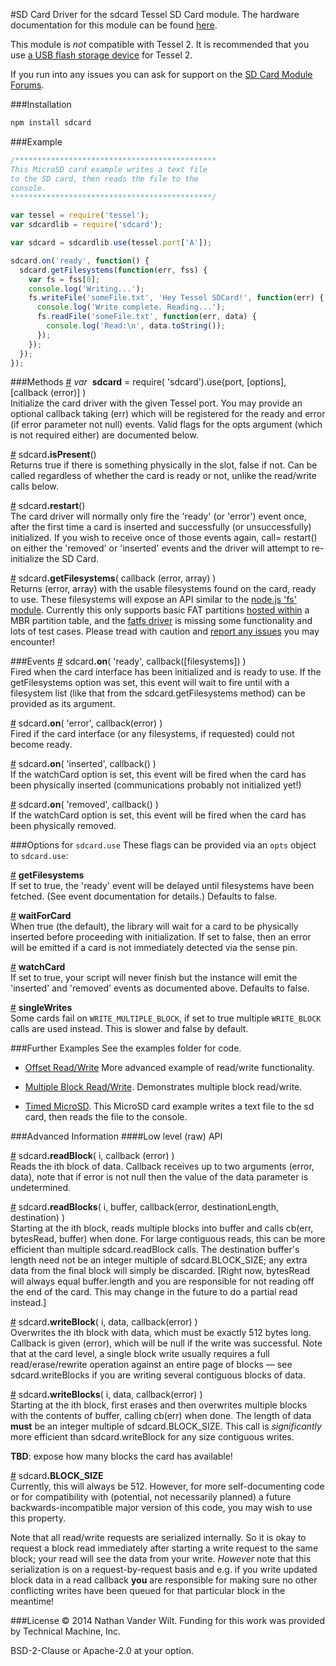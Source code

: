 #SD Card
Driver for the sdcard Tessel SD Card module. The hardware documentation for this module can be found [here](https://github.com/tessel/hardware/blob/master/modules-overview.md#micro-sd-card).

This module is *not* compatible with Tessel 2. It is recommended that you use [a USB flash storage device](http://amzn.to/1HZLdML) for Tessel 2.

If you run into any issues you can ask for support on the [SD Card Module Forums](http://forums.tessel.io/category/microsd).

###Installation
```sh
npm install sdcard
```

###Example
```js
/*********************************************
This MicroSD card example writes a text file
to the SD card, then reads the file to the
console.
*********************************************/

var tessel = require('tessel');
var sdcardlib = require('sdcard');

var sdcard = sdcardlib.use(tessel.port['A']);

sdcard.on('ready', function() {
  sdcard.getFilesystems(function(err, fss) {
    var fs = fss[0];
    console.log('Writing...');
    fs.writeFile('someFile.txt', 'Hey Tessel SDCard!', function(err) {
      console.log('Write complete. Reading...');
      fs.readFile('someFile.txt', function(err, data) {
        console.log('Read:\n', data.toString());
      });
    });
  });
});
```

###Methods
&#x20;<a href="#api-var-sdcard-require-sdcard-use-port-options-callback-error" name="api-var-sdcard-require-sdcard-use-port-options-callback-error">#</a> <i>var</i>&nbsp; <b>sdcard</b> = require( 'sdcard').use(port, [options], [callback (error)] )  
Initialize the card driver with the given Tessel port. You may provide an optional callback taking (err) which will be registered for the ready and error (if error parameter not null) events. Valid flags for the opts argument (which is not required either) are documented below.  

&#x20;<a href="#api-sdcard-isPresent" name="api-sdcard-isPresent">#</a> sdcard<b>.isPresent</b>()  
 Returns true if there is something physically in the slot, false if not. Can be called regardless of whether the card is ready or not, unlike the read/write calls below.  

&#x20;<a href="#api-sdcard-restart" name="api-sdcard-restart">#</a> sdcard<b>.restart</b>()  
The card driver will normally only fire the 'ready' (or 'error') event once, after the first time a card is inserted and successfully (or unsuccessfully) initialized. If you wish to receive once of those events again, call= restart() on either the 'removed' or 'inserted' events and the driver will attempt to re-initialize the SD Card.  

&#x20;<a href="#api-sdcard-getFilesystems-callback-error-array" name="api-sdcard-getFilesystems-callback-error-array">#</a> sdcard<b>.getFilesystems</b>( callback (error, array) )  
Returns (error, array) with the usable filesystems found on the card, ready to use. These filesystems will expose an API similar to the [node.js 'fs' module](http://nodejs.org/api/fs.html). Currently this only supports basic FAT partitions [hosted within](https://github.com/natevw/parsetition) a</i> MBR partition table, and the [fatfs driver](https://github.com/natevw/fatfs) is missing some functionality and lots of test cases. Please tread with caution and [report any issues](https://github.com/natevw/fatfs/issues) you may encounter!  

###Events
&#x20;<a href="#api-sdcard-on-ready-callback-error-filesystems" name="api-sdcard-on-ready-callback-error-filesystems">#</a> sdcard<b>.on</b>( 'ready', callback([filesystems]) )  
Fired when the card interface has been initialized and is ready to use. If the getFilesystems option was set, this event will wait to fire until with a filesystem list (like that from the sdcard.getFilesystems method) can be provided as its argument.  

&#x20;<a href="#api-sdcard-on-error-callback-error" name="api-sdcard-on-error-callback-error">#</a> sdcard<b>.on</b>( 'error', callback(error) )  
Fired if the card interface (or any filesystems, if requested) could not become ready.  

&#x20;<a href="#api-sdcard-on-inserted-callback" name="api-sdcard-on-inserted-callback">#</a> sdcard<b>.on</b>( 'inserted', callback() )  
If the watchCard option is set, this event will be fired when the card has been physically inserted (communications probably not initialized yet!)  

&#x20;<a href="#api-sdcard-on-removed-callback" name="api-sdcard-on-removed-callback">#</a> sdcard<b>.on</b>( 'removed', callback() )  
 If the watchCard option is set, this event will be fired when the card has been physically removed.  

###Options for `sdcard.use`
These flags can be provided via an `opts` object to `sdcard.use`:

&#x20;<a href="#api-getFilesystems" name="api-getFilesystems">#</a> <b>getFilesystems</b>  
If set to true, the 'ready' event will be delayed until filesystems have been fetched. (See event documentation for details.) Defaults to false.  

&#x20;<a href="#api-waitForCard" name="api-waitForCard">#</a> <b>waitForCard</b>  
When true (the default), the library will wait for a card to be physically inserted before proceeding with initialization. If set to false, then an error will be emitted if a card is not immediately detected via the sense pin. 

&#x20;<a href="#api-watchCard" name="api-watchCard">#</a> <b>watchCard</b>  
If set to true, your script will never finish but the instance will emit the 'inserted' and 'removed' events as documented above. Defaults to false.  

&#x20;<a href="#api-singleWrites" name="api-singleWrites">#</a> <b>singleWrites</b>  
Some cards fail on `WRITE_MULTIPLE_BLOCK`, if set to true multiple `WRITE_BLOCK` calls are used instead. This is slower and false by default.

###Further Examples
See the examples folder for code.

* [Offset Read/Write](https://github.com/tessel/sdcard/blob/master/examples/offset_rw.js) More advanced example of read/write functionality.

* [Multiple Block Read/Write](https://github.com/tessel/sdcard/blob/master/examples/test_multi.js). Demonstrates multiple block read/write. 

* [Timed MicroSD](https://github.com/tessel/sdcard/blob/master/examples/timed_microsd.js). This MicroSD card example writes a text file to the sd card, then reads the file to the console. 

###Advanced Information
####Low level (raw) API

&#x20;<a href="#api-sdcard-readBlock-i-callback-error" name="api-sdcard-readBlock-i-callback-error">#</a> sdcard<b>.readBlock</b>( i, callback (error) )  
Reads the ith block of data. Callback receives up to two arguments (error, data), note that if error is not null then the value of the data parameter is undetermined.  

&#x20;<a href="#api-sdcard-readBlocks-i-buffer-callback-error-destinationLength-destination" name="api-sdcard-readBlocks-i-buffer-callback-error-destinationLength-destination">#</a> sdcard<b>.readBlocks</b>( i, buffer, callback(error, destinationLength, destination) )  
Starting at the ith block, reads multiple blocks into buffer and calls cb(err, bytesRead, buffer) when done. For large contiguous reads, this can be more efficient than multiple sdcard.readBlock calls.  The destination buffer's length need not be an integer multiple of sdcard.BLOCK_SIZE; any extra data from the final block will simply be discarded. [Right now, bytesRead will always equal buffer.length and you are responsible for not reading off the end of the card. This may change in the future to do a partial read instead.]  

&#x20;<a href="#api-sdcard-writeBlock-i-data-callback-error" name="api-sdcard-writeBlock-i-data-callback-error">#</a> sdcard<b>.writeBlock</b>( i, data, callback(error) )  
Overwrites the ith block with data, which must be exactly 512 bytes long. Callback is given (error), which will be null if the write was successful. Note that at the card level, a single block write usually requires a full read/erase/rewrite operation against an entire page of blocks — see sdcard.writeBlocks if you are writing several contiguous blocks of data.  

&#x20;<a href="#api-sdcard-writeBlocks-i-data-callback-error" name="api-sdcard-writeBlocks-i-data-callback-error">#</a> sdcard<b>.writeBlocks</b>( i, data, callback(error) )  
Starting at the ith block, first erases and then overwrites multiple blocks with the contents of buffer, calling cb(err) when done. The length of data **must** be an integer multiple of sdcard.BLOCK_SIZE. This call is *significantly* more efficient than sdcard.writeBlock for any size contiguous writes.   

**TBD**: expose how many blocks the card has available!

&#x20;<a href="#api-sdcard-BLOCK_SIZE" name="api-sdcard-BLOCK_SIZE">#</a> sdcard<b>.BLOCK_SIZE</b>  
Currently, this will always be 512. However, for more self-documenting code or for compatibility with (potential, not necessarily planned) a future backwards-incompatible major version of this code, you may wish to use this property.  

Note that all read/write requests are serialized internally. So it is okay to request a block read immediately after starting a write request to the same block; your read will see the data from your write. *However* note that this serialization is on a request-by-request basis and e.g. if you write updated block data in a read callback **you** are responsible for making sure no other conflicting writes have been queued for that particular block in the meantime!


###License
© 2014 Nathan Vander Wilt.
Funding for this work was provided by Technical Machine, Inc.

BSD-2-Clause or Apache-2.0 at your option.

